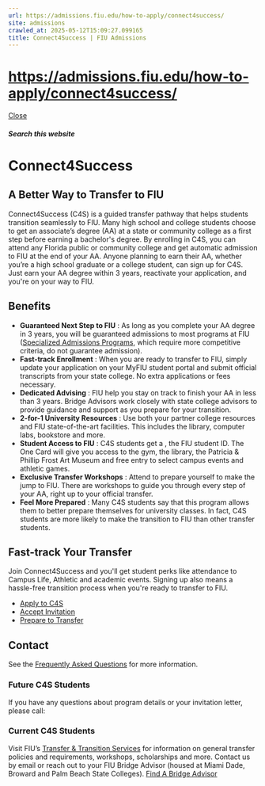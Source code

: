 ```yaml
---
url: https://admissions.fiu.edu/how-to-apply/connect4success/
site: admissions
crawled_at: 2025-05-12T15:09:27.099165
title: Connect4Success | FIU Admissions
---
```


# https://admissions.fiu.edu/how-to-apply/connect4success/

[ Close ](https://admissions.fiu.edu/how-to-apply/connect4success/)
##### Search this website
# Connect4Success
## A Better Way to Transfer to FIU
Connect4Success (C4S) is a guided transfer pathway that helps students transition seamlessly to FIU. Many high school and college students choose to get an associate’s degree (AA) at a state or community college as a first step before earning a bachelor's degree. By enrolling in C4S, you can attend any Florida public or community college and get automatic admission to FIU at the end of your AA.
Anyone planning to earn their AA, whether you’re a high school graduate or a college student, can sign up for C4S. Just earn your AA degree within 3 years, reactivate your application, and you're on your way to FIU.
## Benefits
  * **Guaranteed Next Step to FIU** : As long as you complete your AA degree in 3 years, you will be guaranteed admissions to most programs at FIU ([Specialized Admissions Programs](https://transfer.fiu.edu/limited-access-programs/), which require more competitive criteria, do not guarantee admission).
  * **Fast-track Enrollment** : When you are ready to transfer to FIU, simply update your application on your MyFIU student portal and submit official transcripts from your state college. No extra applications or fees necessary.
  * **Dedicated Advising** : FIU help you stay on track to finish your AA in less than 3 years. Bridge Advisors work closely with state college advisors to provide guidance and support as you prepare for your transition.
  * **2-for-1 University Resources** : Use both your partner college resources and FIU state-of-the-art facilities. This includes the library, computer labs, bookstore and more.
  * **Student Access to FIU** : C4S students get a , the FIU student ID. The One Card will give you access to the gym, the library, the Patricia & Phillip Frost Art Museum and free entry to select campus events and athletic games.
  * **Exclusive Transfer Workshops** : Attend to prepare yourself to make the jump to FIU. There are workshops to guide you through every step of your AA, right up to your official transfer.
  * **Feel More Prepared** : Many C4S students say that this program allows them to better prepare themselves for university classes. In fact, C4S students are more likely to make the transition to FIU than other transfer students.


## Fast-track Your Transfer
Join Connect4Success and you'll get student perks like attendance to Campus Life, Athletic and academic events. Signing up also means a hassle-free transition process when you're ready to transfer to FIU.
  * [Apply to C4S](https://admissions.fiu.edu/how-to-apply/connect4success/apply/index.html)
  * [Accept Invitation](https://admissions.fiu.edu/how-to-apply/connect4success/accept-invitation/index.html)
  * [Prepare to Transfer](https://admissions.fiu.edu/how-to-apply/connect4success/prepare-to-transfer/index.html)


## Contact
See the [Frequently Asked Questions](https://admissions.fiu.edu/contact/faqs/index.html#c4s) for more information.
### Future C4S Students
If you have any questions about program details or your invitation letter, please call:
### Current C4S Students
Visit FIU’s [Transfer & Transition Services](https://transfer.fiu.edu/) for information on general transfer policies and requirements, workshops, scholarships and more. Contact us by email or reach out to your FIU Bridge Advisor (housed at Miami Dade, Broward and Palm Beach State Colleges).
[Find A Bridge Advisor](https://transfer.fiu.edu/connect4success/bridge-advisors/)

